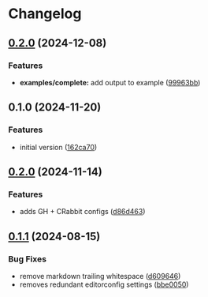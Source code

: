 # Changelog

## [0.2.0](https://github.com/masterpointio/terraform-spacelift-policies/compare/v0.1.0...v0.2.0) (2024-12-08)


### Features

* **examples/complete:** add output to example ([99963bb](https://github.com/masterpointio/terraform-spacelift-policies/commit/99963bbc6965d928083fdeefd59b23ce2c22b0d2))

## 0.1.0 (2024-11-20)


### Features

* initial version ([162ca70](https://github.com/masterpointio/terraform-spacelift-policies/commit/162ca70de3c53c439482447736f6cd781f80308a))

## [0.2.0](https://github.com/masterpointio/terraform-module-template/compare/v0.1.1...v0.2.0) (2024-11-14)


### Features

* adds GH + CRabbit configs ([d86d463](https://github.com/masterpointio/terraform-module-template/commit/d86d463385d501db5465b02de13d60c925b5815d))

## [0.1.1](https://github.com/masterpointio/terraform-module-template/compare/0.1.0...v0.1.1) (2024-08-15)


### Bug Fixes

* remove markdown trailing whitespace ([d609646](https://github.com/masterpointio/terraform-module-template/commit/d6096463b916eb536603d4ca3b2f3315e3fec9f2))
* removes redundant editorconfig settings ([bbe0050](https://github.com/masterpointio/terraform-module-template/commit/bbe0050450cece8074f3d9ff5c3bd72ff01d8a1b))

